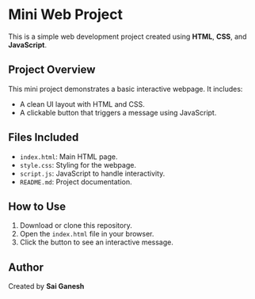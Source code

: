 # Mini Web Project

This is a simple web development project created using **HTML**, **CSS**, and **JavaScript**.

## Project Overview

This mini project demonstrates a basic interactive webpage. It includes:
- A clean UI layout with HTML and CSS.
- A clickable button that triggers a message using JavaScript.

## Files Included

- `index.html`: Main HTML page.
- `style.css`: Styling for the webpage.
- `script.js`: JavaScript to handle interactivity.
- `README.md`: Project documentation.

## How to Use

1. Download or clone this repository.
2. Open the `index.html` file in your browser.
3. Click the button to see an interactive message.


## Author

Created by **Sai Ganesh**  
